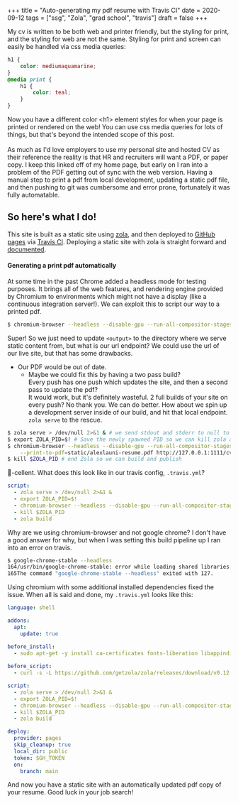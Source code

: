 +++
title = "Auto-generating my pdf resume with Travis CI"
date = 2020-09-12
tags = ["ssg", "Zola", "grad school", "travis"]
draft = false
+++

My cv is written to be both web and printer friendly, but the styling for print, 
and the styling for web are not the same. Styling for print and screen can easily
be handled via css media queries:
```css
h1 {
    color: mediumaquamarine;
}
@media print {
    h1 {
        color: teal;
    }
}
```
Now you have a different color \<h1\> element styles for when your page is printed or rendered on the web!
You can use css media queries for lots of things, but that's beyond the intended scope of this post.
<br />
<br />
As much as I'd love employers to use my personal site and hosted CV as their reference the reality
is that HR and recruiters will want a PDF, or paper copy. I keep this linked off of my home page,
but early on I ran into a problem of the PDF getting out of sync with the web version. Having a manual
step to print a pdf from local development, updating a static pdf file, and then pushing to git was
cumbersome and error prone, fortunately it was fully automatable.

## So here's what I do!
This site is built as a static site using [zola](www.getzola.org), and then deployed to [GitHub pages](https://pages.github.com)
via [Travis CI](https://travis-ci.com/). Deploying a static site with zola is straight forward and 
[documented](https://www.getzola.org/documentation/deployment/github-pages/#travis-ci).

#### Generating a print pdf automatically
At some time in the past Chrome added a headless mode for testing purposes. It brings all of the web features, and rendering engine
provided by Chromium to environments which might not have a display (like a continuous integration server!). We can exploit this to
script our way to a printed pdf.
```bash
$ chromium-browser --headless --disable-gpu --run-all-compositor-stages-before-draw --print-to-pdf-no-header --print-to-pdf=<output> <url endpoint>
```
Super! So we just need to update `<output>` to the directory where we serve static content from, but what is our url endpoint?
We could use the url of our live site, but that has some drawbacks.
  * Our PDF would be out of date.
    * Maybe we could fix this by having a two pass build?<br />Every push has one push which updates the site, and then a second pass to update the pdf?<br />
     It would work, but it's definitely wasteful. 2 full builds of your site on every push? No thank you. We can do better.
How about we spin up a development server inside of our build, and hit that local endpoint. `zola serve` to the rescue.
```bash
$ zola serve > /dev/null 2>&1 & # we send stdout and stderr to null to keep our CI logs clean
$ export ZOLA_PID=$! # Save the newly spawned PID so we can kill zola after we get our pdf
$ chromium-browser --headless --disable-gpu --run-all-compositor-stages-before-draw --print-to-pdf-no-header \
    --print-to-pdf=static/alexlauni-resume.pdf http://127.0.0.1:1111/cv/ # Oh, word?
$ kill $ZOLA_PID # end Zola so we can build and publish
```
🥚-cellent. What does this look like in our travis config, `.travis.yml`?
```yaml
script:
  - zola serve > /dev/null 2>&1 &
  - export ZOLA_PID=$!
  - chromium-browser --headless --disable-gpu --run-all-compositor-stages-before-draw --print-to-pdf-no-header --print-to-pdf=static/alexlauni-resume.pdf http://127.0.0.1:1111/cv/
  - kill $ZOLA_PID
  - zola build
```
Why are we using chromium-browser and not google chrome? I don't have a good answer for why, but when I was setting this build pipeline up
I ran into an error on travis.
```bash
$ google-chrome-stable --headless
164/usr/bin/google-chrome-stable: error while loading shared libraries: libatk-bridge-2.0.so.0: cannot open shared object file: No such file or directory
165The command "google-chrome-stable --headless" exited with 127.
```
Using chromium with some additional installed dependencies fixed the issue. When all is said and done, my `.travis.yml` looks like this:
```yaml
language: shell

addons:
  apt:
    update: true

before_install:
  - sudo apt-get -y install ca-certificates fonts-liberation libappindicator3-1 libasound2 libatk-bridge2.0-0 libatk1.0-0 libc6 libcairo2 libcups2 libdbus-1-3 libexpat1 libfontconfig1 libgbm1 libgcc1 libglib2.0-0 libgtk-3-0 libnspr4 libnss3 libpango-1.0-0 libpangocairo-1.0-0 libstdc++6 libx11-6 libx11-xcb1 libxcb1 libxcomposite1 libxcursor1 libxdamage1 libxext6 libxfixes3 libxi6 libxrandr2 libxrender1 libxss1 libxtst6 lsb-release wget xdg-utils chromium-browser
  
before_script:
  - curl -s -L https://github.com/getzola/zola/releases/download/v0.12.2/zola-v0.12.2-x86_64-unknown-linux-gnu.tar.gz | sudo tar xvzf - -C /usr/local/bin

script:
  - zola serve > /dev/null 2>&1 &
  - export ZOLA_PID=$!
  - chromium-browser --headless --disable-gpu --run-all-compositor-stages-before-draw --print-to-pdf-no-header --print-to-pdf=static/alexlauni-resume.pdf http://127.0.0.1:1111/cv/
  - kill $ZOLA_PID
  - zola build

deploy:
  provider: pages
  skip_cleanup: true
  local_dir: public
  token: $GH_TOKEN
  on:
    branch: main 
```

And now you have a static site with an automatically updated pdf copy of your resume. Good luck in your job search!